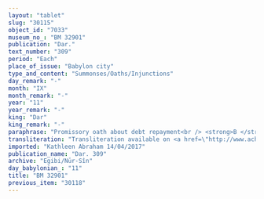 ```yaml
---
layout: "tablet"
slug: "30115"
object_id: "7033"
museum_no_: "BM 32901"
publication: "Dar."
text_number: "309"
period: "Each"
place_of_issue: "Babylon city"
type_and_content: "Summonses/Oaths/Injunctions"
day_remark: "-"
month: "IX"
month_remark: "-"
year: "11"
year_remark: "-"
king: "Dar"
king_remark: "-"
paraphrase: "Promissory oath about debt repayment<br /> <strong>B </strong>swears (<em>tam&ucirc;</em>) by Bēl, Nab&ucirc; and king Darius to <strong>A</strong>: &quot;Until (<em>adi</em>) the 15<sup>th</sup> day of Ṭebēt (X) of Darius&rsquo; 11<sup>th</sup> year I will bring and hand over (<em>na&scaron;&ucirc; &ndash; nadānu</em>) the 8 kor (c. 1440 liters) of barley, the 34 kor (c. 6120 liters) of dates and the 13 shekels of silver that I owe you to your slave <strong>C</strong>.&quot; The payment is secured by the pledge (<em>ma&scaron;kanu &scaron;akānu</em>) of <strong>B</strong>&rsquo;s slave<strong> D </strong>to <strong>C</strong>. Should <strong>B </strong>fail to meet the deadline, his slave <strong>D </strong>will belong (<em>dagālu</em>) henceforth to <strong>A, </strong>for its exact price (<em>&scaron;īm hariṣ</em>), in lieu of the 34 kor dates and the 13 shekels of silver, and he should deliver the indebted 8 kor of barley to <strong>A</strong> according to (<em>akī</em>) Babylon&rsquo;s market value (<em>mahīru</em>). If he meets the deadline and accordingly delivers the barley, dates and silver on the 15<sup>th</sup> day, he will be allowed to take along (<em>abāku</em>) his slave <strong>D</strong>. <strong>B</strong> swears by Bēl, Nab&ucirc; and king Darius to <strong>A</strong>: &quot;The deadline (<em>adannu</em>) of the promissory note (<em>u&rsquo;iltu</em>) will not be missed (<em>etēqu</em>).&rdquo; At this point in the story, it is pointed out that 14 kor of dates and 16 kor of barley have already been delivered (<em>na&scaron;&ucirc;</em>, G. Stat.), and that a warranty (<em>pūtu</em>) for <strong>B</strong> and the 13 shekels of silver has been arranged (<em>&scaron;akānu</em>, G. Stat.) as well as a warranty that guarantees (<em>na&scaron;&ucirc;) </em>for the words spoken by (<em>ana pī</em>) <strong>A</strong>&rsquo;s father (erroneously wr. <sup>I</sup>mu-<sup>d</sup>u.gur, Iddin-Nergal for Nergal-iddin). Names of 10 witnesses and the scribe.<br /> &nbsp;<br /> <strong>A </strong>= Marduk-nāṣir-apli/Itti-Marduk-balāṭu//Egibi; <strong>B </strong>= Ardia/Nergal-iddin;<strong> C </strong>= Madānu-iddin, slave (<em>qallu</em>) of <strong>A</strong>; <strong>D </strong>= Nergal-bulliṭanni, slave (<em>qallu</em>) of <strong>B</strong>."
transliteration: "Transliteration available on <a href=\"http://www.achemenet.com/en/item/?/textual-sources/texts-by-languages-and-scripts/babylonian/egibi-archive/1658953\" target=\"_blank\">Achemenet</a>"
imported: "Kathleen Abraham 14/04/2017"
publication_name: "Dar. 309"
archive: "Egibi/Nūr-Sîn"
day_babylonian_: "11"
title: "BM 32901"
previous_item: "30118"
---
```

